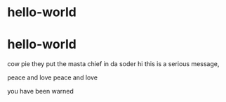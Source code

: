 # hello-world
# hello-world

cow pie
they put the masta chief in da soder
hi
this is a serious message, 

peace and love peace and love


you have been warned 
